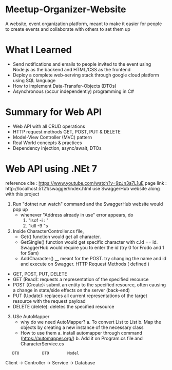 # Meetup-Organizer-Website

A website, event organization platform, meant to make it easier for people to create events and collaborate with others to set them up

# What I Learned

* Send notifications and emails to people invited to the event using Node.js as the backend and HTML/CSS as the frontend
* Deploy a complete web-serving stack through google cloud platform using SQL language
* How to implement Data-Transfer-Objects (DTOs) 
* Asynchronous (occur independently) programming in C# 


# Summary for Web API 

* Web API with all CRUD operations
* HTTP request methods GET, POST, PUT & DELETE
* Model-View Controller (MVC) pattern 
* Real World concepts & practices 
* Dependency injection, async/await, DTOs 


# Web API using .NEt 7 
reference cite : https://www.youtube.com/watch?v=9zJn3a7L1uE 
page link : http://localhost:5121/swagger/index.html 
use SwaggerHub website along with this project 
1. Run "dotnet run watch" command and the SwaggerHub website would pop up 
    - whenever "Address already in use" error appears, do
        1. "lsof -i : <port number>"
        2. "kill -9 <process number>"s
2. Inside CharacterController.cs file, 
    - Get() function would get all character. 
    - GetSingle() function would get specific character with c.Id == id. SwaggerHub would require you to enter the id  (try 0 for Frodo and 1 for Sam)
    - AddCharacter() __ meant for the POST. try changing the name and id and execute on Swagger.
HTTP Request Methods ( defined )
- GET, POST, PUT, DELETE
- GET (Read): requests a representation of the specified resource
- POST (Create): submit an entity to the specified resource, often causing a change in state/side effects on the server (back-end)
- PUT (Update): replaces all current representations of the target resource with the request payload
- DELETE (delete): deletes the specified resource
3. USe AutoMapper 
    - why do we need AutoMapper?
        a. To convert List<Character> to List<GetCharacterDto>
        b. Map the objects by creating a new instance of the necessary class
    - How to use them 
        a. install automapper through command (https://automapper.org/)
        b. Add it on Program.cs file and CharacterService.cs




<structure for the web API>  

       DTO          DTO        Model  
Client -> Controller -> Service -> Database
